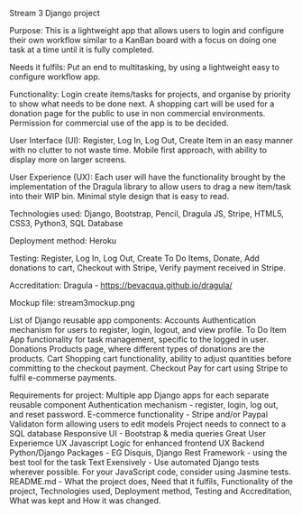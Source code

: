 Stream 3 Django project

Purpose:
This is a lightweight app that allows users to login and configure their own workflow similar to a KanBan board with a focus on doing one task at a time until it is fully completed.

Needs it fulfils:
Put an end to multitasking, by using a lightweight easy to configure workflow app.

Functionality:
Login create items/tasks for projects, and organise by priority to show what needs to be done next.
A shopping cart will be used for a donation page for the public to use in non commercial environments.
Permission for commercial use of the app is to be decided.

User Interface (UI):
Register, Log In, Log Out, Create Item in an easy manner with no clutter to not waste time.
Mobile first approach, with ability to display more on larger screens.

User Experience (UX):
Each user will have the functionality brought by the implementation of the Dragula library to allow users to drag a new item/task into their WIP bin.
Minimal style design that is easy to read.

Technologies used:
Django, Bootstrap, Pencil, Dragula JS, Stripe, HTML5, CSS3, Python3, SQL Database

Deployment method:
Heroku

Testing:
Register, Log In, Log Out, Create To Do Items, Donate, Add donations to cart, Checkout with Stripe, Verify payment received in Stripe.

Accreditation:
Dragula - https://bevacqua.github.io/dragula/

Mockup file:
stream3mockup.png

List of Django reusable app components:
Accounts    Authentication mechanism for users to register, login, logout, and view profile.
To Do Item  App functionality for task management, specific to the logged in user.
Donations   Products page, where different types of donations are the products.
Cart        Shopping cart functionality, ability to adjust quantities before committing to the checkout payment.
Checkout    Pay for cart using Stripe to fulfil e-commerse payments.

Requirements for project:
Multiple app Django apps for each separate reusable component
Authentication mechanism - register, login, log out, and reset password.
E-commerce functionality - Stripe and/or Paypal
Validaton form allowing users to edit models
Project needs to connect to a SQL database
Responsive UI - Bootstrap & media queries
Great User Experiemce UX
Javascript Logic for enhanced frontend UX
Backend Python/Django Packages - EG Disquis, Django Rest Framework - using the best tool for the task
Text Exensively - Use automated Django tests wherever possible. For your JavaScript code, consider using Jasmine tests. 
README.md - What the project does, Need that it fulfils, Functionality of the project, Technologies used, Deployment method, Testing and Accreditation, What was kept and How it was changed.

